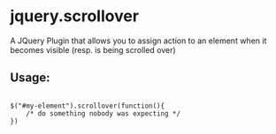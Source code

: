 # jquery.scrollover
A JQuery Plugin that allows you to assign action to an element when it becomes visible (resp. is being scrolled over)

## Usage:
<code>
$("#my-element").scrollover(function(){
	/* do something nobody was expecting */
})
</code>


